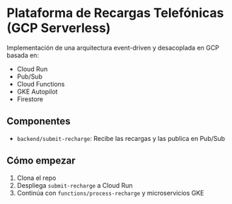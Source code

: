 # Plataforma de Recargas Telefónicas (GCP Serverless)

Implementación de una arquitectura event-driven y desacoplada en GCP basada en:

- Cloud Run
- Pub/Sub
- Cloud Functions
- GKE Autopilot
- Firestore

## Componentes

- `backend/submit-recharge`: Recibe las recargas y las publica en Pub/Sub

## Cómo empezar

1. Clona el repo
2. Despliega `submit-recharge` a Cloud Run
3. Continúa con `functions/process-recharge` y microservicios GKE
